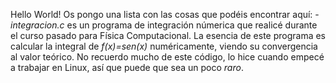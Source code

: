 Hello World!
    Os pongo una lista con las cosas que podéis encontrar aquí:
        - *integracion.c* es un programa de integración númerica que realicé durante el curso pasado para Física Computacional. La esencia de este programa
            es calcular la integral de _f(x)=sen(x)_ numéricamente, viendo su convergencia al valor teórico. No recuerdo mucho de este código, lo hice cuando
            empecé a trabajar en Linux, así que puede que sea un poco _raro_.
